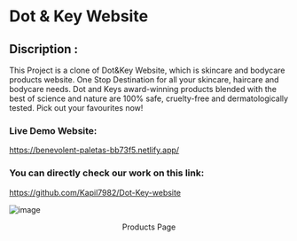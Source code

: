 # Dot & Key Website

## Discription :

This Project is a clone of Dot&Key Website, which is skincare and bodycare products website.
One Stop Destination for all your skincare, haircare and bodycare needs. Dot and Keys award-winning products blended with the best of science and nature are 100% safe, cruelty-free and dermatologically tested. Pick out your favourites now!

### Live Demo Website:
https://benevolent-paletas-bb73f5.netlify.app/

### You can directly check our work on this link:
https://github.com/Kapil7982/Dot-Key-website

![image](https://user-images.githubusercontent.com/65751330/161816329-9a0c1d0e-f9ce-4d5a-91ed-8606ff0c2f13.png)
<p align="center">Products Page</p>




